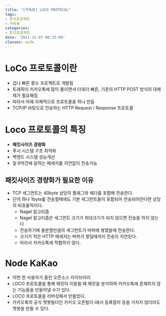 ```yaml
---
title: "[카톡봇] LOCO PROTOCOL"
tags:
- 토이프로젝트
- 카톡봇
categories:
- 토이프로젝트
date: '2021-11-07 00:33:00'
classes: wide
---
```


# LoCo 프로토콜이란
- 겁나 빠른 황소 프로젝트로 개발됨
- 트래픽이 카카오톡에 많이 몰리면서 더욱더 빠른, 기존의 HTTP POST 방식의 대체제가 필요해짐
- 따라서 아예 자체적으로 프로토콜을 하나 만듬
- TCP/IP 바탕으로 전송하는 HTTP Request / Response 프로토콜

# Loco 프로토콜의 특징
- **패킷사이즈 경량화**
- 푸시 시스템 구조 최적화
- 백엔드 시스템 성능개선
- 일 6억건에 달하는 메세지를 지연없이 전송가능

## 패킷사이즈 경량화가 필요한 이유
- TCP 세그먼트는 40byte 상당의 플래그와 헤더를 포함해 전송한다.
- 단어 하나 1byte를 전송할때에도 기본 세그먼트들이 포함되어 전송되어진다면 상당히 비효율적이다.
  - Nagel 알고리즘
  - Nagel 알고리즘은 세그먼트 크기가 최대크기가 되지 않으면 전송을 하지 않는다
  - 전송하기에 충분할만큼의 세그먼트가 버퍼에 쌓였을때 전송한다.
  - 크기가 작은 HTTP 메세지는 버퍼가 쌓일때까지 전송이 지연된다.
  - 따라서 카카오톡에 적합하지 않다.


# Node KaKao
- 어떤 한 사용자가 올린 오픈소스 라이브러리
- LOCO 프로토콜을 통해 패킷이 이동될 때 패킷을 분석하여 카카오톡에 존재하지 않는 기능들을 만들어낼 수가 있다.
- LOCO 프로토콜을 리버싱해서 만들었다.
- 카카오톡의 공식 챗봇빌더인 카카오 오픈빌더 i에서 등록절차 등을 거치지 않더라도 챗봇을 만들 수 있다.
